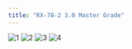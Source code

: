 ```yaml
---
title: "RX-78-2 3.0 Master Grade"
---
```


![1](/https://i.imgur.com/mR939oT.jpg "title")
![2](/https://i.imgur.com/bxRieEn.jpg "title")
![3](/https://i.imgur.com/UgVSN5b.jpg "title")
![4](/https://i.imgur.com/YKJX1wi.jpg "title")

